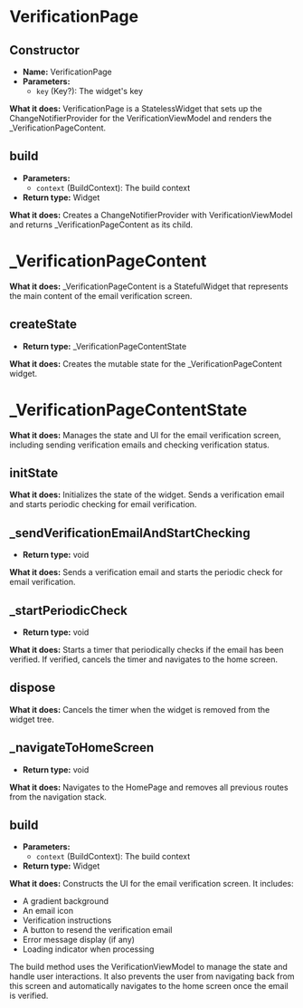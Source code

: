 # **VerificationPage**

## **Constructor**
- **Name:** VerificationPage
- **Parameters:**
  - `key` (Key?): The widget's key

**What it does:**
VerificationPage is a StatelessWidget that sets up the ChangeNotifierProvider for the VerificationViewModel and renders the _VerificationPageContent.

## **build**
- **Parameters:**
  - `context` (BuildContext): The build context
- **Return type:** Widget

**What it does:**
Creates a ChangeNotifierProvider with VerificationViewModel and returns _VerificationPageContent as its child.

# **_VerificationPageContent**

**What it does:**
_VerificationPageContent is a StatefulWidget that represents the main content of the email verification screen.

## **createState**
- **Return type:** _VerificationPageContentState

**What it does:**
Creates the mutable state for the _VerificationPageContent widget.

# **_VerificationPageContentState**

**What it does:**
Manages the state and UI for the email verification screen, including sending verification emails and checking verification status.

## **initState**
**What it does:**
Initializes the state of the widget. Sends a verification email and starts periodic checking for email verification.

## **_sendVerificationEmailAndStartChecking**
- **Return type:** void

**What it does:**
Sends a verification email and starts the periodic check for email verification.

## **_startPeriodicCheck**
- **Return type:** void

**What it does:**
Starts a timer that periodically checks if the email has been verified. If verified, cancels the timer and navigates to the home screen.

## **dispose**
**What it does:**
Cancels the timer when the widget is removed from the widget tree.

## **_navigateToHomeScreen**
- **Return type:** void

**What it does:**
Navigates to the HomePage and removes all previous routes from the navigation stack.

## **build**
- **Parameters:**
  - `context` (BuildContext): The build context
- **Return type:** Widget

**What it does:**
Constructs the UI for the email verification screen. It includes:
- A gradient background
- An email icon
- Verification instructions
- A button to resend the verification email
- Error message display (if any)
- Loading indicator when processing

The build method uses the VerificationViewModel to manage the state and handle user interactions. It also prevents the user from navigating back from this screen and automatically navigates to the home screen once the email is verified.